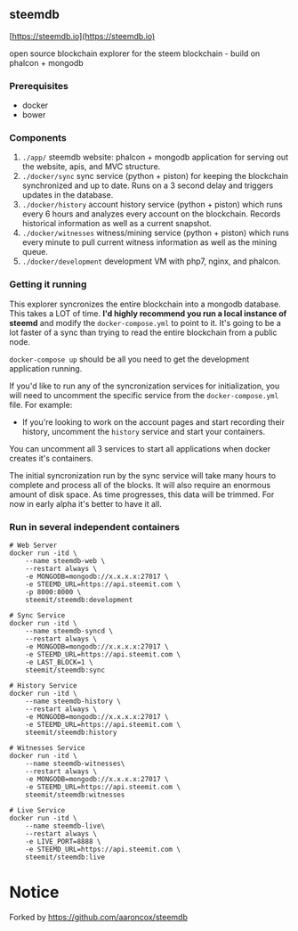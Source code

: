 ## steemdb

[https://steemdb.io](https://steemdb.io)

open source blockchain explorer for the steem blockchain - build on phalcon + mongodb

### Prerequisites

- docker
- bower

### Components

1. `./app/` steemdb website: phalcon + mongodb application for serving out the website, apis, and MVC structure.
2. `./docker/sync` sync service (python + piston) for keeping the blockchain synchronized and up to date. Runs on a 3 second delay and triggers updates in the database.
3. `./docker/history` account history service (python + piston) which runs every 6 hours and analyzes every account on the blockchain. Records historical information as well as a current snapshot.
4. `./docker/witnesses` witness/mining service (python + piston) which runs every minute to pull current witness information as well as the mining queue.
5. `./docker/development` development VM with php7, nginx, and phalcon.

### Getting it running

This explorer syncronizes the entire blockchain into a mongodb database. This takes a LOT of time. **I'd highly recommend you run a local instance of steemd** and modify the `docker-compose.yml` to point to it. It's going to be a lot faster of a sync than trying to read the entire blockchain from a public node.

`docker-compose up` should be all you need to get the development application running.

If you'd like to run any of the syncronization services for initialization, you will need to uncomment the specific service from the `docker-compose.yml` file. For example:

- If you're looking to work on the account pages and start recording their history, uncomment the `history` service and start your containers.

You can uncomment all 3 services to start all applications when docker creates it's containers.

The initial syncronization run by the sync service will take many hours to complete and process all of the blocks. It will also require an enormous amount of disk space. As time progresses, this data will be trimmed. For now in early alpha it's better to have it all.

### Run in several independent containers

```
# Web Server
docker run -itd \
    --name steemdb-web \
    --restart always \
    -e MONGODB=mongodb://x.x.x.x:27017 \
    -e STEEMD_URL=https://api.steemit.com \
    -p 8000:8000 \
    steemit/steemdb:development

# Sync Service
docker run -itd \
    --name steemdb-syncd \
    --restart always \
    -e MONGODB=mongodb://x.x.x.x:27017 \
    -e STEEMD_URL=https://api.steemit.com \
    -e LAST_BLOCK=1 \
    steemit/steemdb:sync

# History Service
docker run -itd \
    --name steemdb-history \
    --restart always \
    -e MONGODB=mongodb://x.x.x.x:27017 \
    -e STEEMD_URL=https://api.steemit.com \
    steemit/steemdb:history

# Witnesses Service
docker run -itd \
    --name steemdb-witnesses\
    --restart always \
    -e MONGODB=mongodb://x.x.x.x:27017 \
    -e STEEMD_URL=https://api.steemit.com \
    steemit/steemdb:witnesses

# Live Service
docker run -itd \
    --name steemdb-live\
    --restart always \
    -e LIVE_PORT=8888 \
    -e STEEMD_URL=https://api.steemit.com \
    steemit/steemdb:live
```

# Notice

Forked by https://github.com/aaroncox/steemdb
